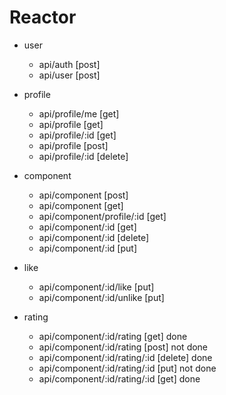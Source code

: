 # Reactor

- user

  - api/auth [post]
  - api/user [post]

- profile

  - api/profile/me [get]
  - api/profile [get]
  - api/profile/:id [get]
  - api/profile [post]
  - api/profile/:id [delete]

- component
  - api/component [post]
  - api/component [get]
  - api/component/profile/:id [get]
  - api/component/:id [get]
  - api/component/:id [delete]
  - api/component/:id [put]

- like
  - api/component/:id/like [put]
  - api/component/:id/unlike [put]

- rating
  - api/component/:id/rating [get] done
  - api/component/:id/rating [post] not done
  - api/component/:id/rating/:id [delete] done
  - api/component/:id/rating/:id [put] not done
  - api/component/:id/rating/:id [get] done
